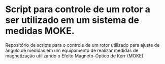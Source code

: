 # Script para controle de um rotor a ser utilizado em um sistema de medidas MOKE.
Repositório de scripts para o controle de um rotor utilizado para ajuste de ângulo de medidas em um equipamento de realizar medidas de magnetização utilizando o Efeito Magneto-Óptico de Kerr (MOKE).